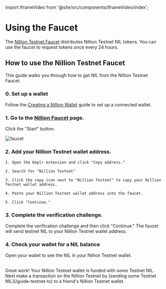 import IframeVideo from '@site/src/components/IframeVideo/index';

# Using the Faucet

The [Nillion Testnet Faucet](https://faucet.testnet.nillion.com/) distributes Nillion Testnet NIL tokens. You can use the faucet to request tokens once every 24 hours.

## How to use the Nillion Testnet Faucet

This guide walks you through how to get NIL from the Nillion Testnet Faucet.

### 0. Set up a wallet

Follow the [Creating a Nillion Wallet](/guide-testnet-connect) guide to set up a connected wallet.

### 1. Go to the [Nillion Faucet](https://faucet.testnet.nillion.com/) page.

Click the "Start" button.

![faucet](/img/faucet-start.png)

### 2. Add your Nillion Testnet wallet address.

    1. Open the Keplr extension and click "Copy address."

    2. Search for "Nillion Testnet"

    3. Click the copy icon next to "Nillion Testnet" to copy your Nillion Testnet wallet address.

    4. Paste your Nillion Testnet wallet address into the faucet.

    5. Click "Continue."

<IframeVideo videoSrc="https://www.loom.com/embed/d47a393e87544095a4bbf5531aac79f2?sid=3d0b8ee1-7c74-4c71-82f8-41ecb463e838"/>

### 3. Complete the verification challenge.

Complete the verification challenge and then click "Continue." The faucet will send testnet NIL to your Nillion Testnet wallet address.

### 4. Check your wallet for a NIL balance

Open your wallet to see the NIL in your Nillion Testnet wallet.

<IframeVideo videoSrc="https://www.loom.com/embed/93703c126ae74c8a9ff55e5d33063395?sid=aa08c50f-0aff-4d4f-9eca-70cb774736b4"/>

<br/>
Great work! Your Nillion Testnet wallet is funded with some Testnet NIL. Next make a transaction on the Nillion Testnet by [sending some Testnet NIL](/guide-testnet-tx) to a friend's Nillion Testnet wallet.
